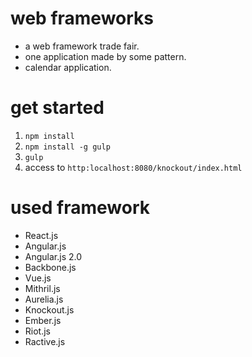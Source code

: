 # web frameworks
* a web framework trade fair.
* one application made by some pattern.
* calendar application.

# get started
1. `npm install`
1. `npm install -g gulp`
1. `gulp`
1. access to `http:localhost:8080/knockout/index.html`

# used framework
* React.js
* Angular.js
* Angular.js 2.0
* Backbone.js
* Vue.js
* Mithril.js
* Aurelia.js
* Knockout.js
* Ember.js
* Riot.js
* Ractive.js

